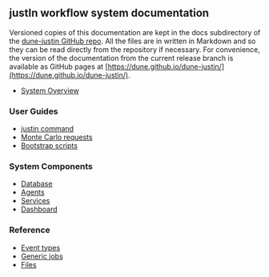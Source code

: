 ## justIn workflow system documentation

Versioned copies of this documentation are kept in the docs subdirectory
of the [dune-justin GitHub repo](https://github.com/DUNE/dune-justin/). All the
files are in written in Markdown and so they can be read directly from the 
repository
if necessary. For convenience, the version of the documentation from the 
current release branch is available as GitHub pages at 
[https://dune.github.io/dune-justin/](https://dune.github.io/dune-justin/).

- [System Overview](overview.md)

### User Guides

- [justin command](justin-command.md)
- [Monte Carlo requests](monte-carlo.md)
- [Bootstrap scripts](bootstrap-scripts.md)

### System Components

- [Database](database.md)
- [Agents](agents.md)
- [Services](services.md)
- [Dashboard](dashboard.md)

### Reference 

- [Event types](event-types.md)
- [Generic jobs](generic-jobs.md)
- [Files](files.md)
